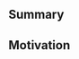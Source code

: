 <!-- Thanks for submitting a pull request! Please provide enough information so that others can review your pull request. -->
## Summary

## Motivation
<!-- Explain the motivation for making this change. What existing problem does the pull request solve? -->
